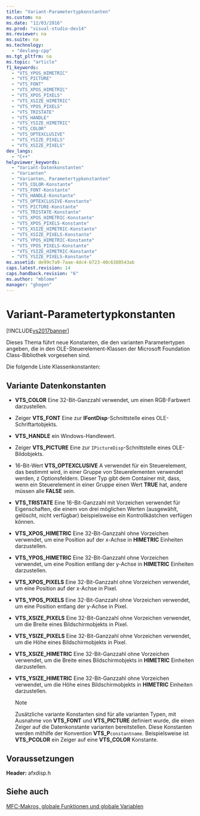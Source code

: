 ```yaml
---
title: "Variant-Parametertypkonstanten"
ms.custom: na
ms.date: "12/03/2016"
ms.prod: "visual-studio-dev14"
ms.reviewer: na
ms.suite: na
ms.technology: 
  - "devlang-cpp"
ms.tgt_pltfrm: na
ms.topic: "article"
f1_keywords: 
  - "VTS_YPOS_HIMETRIC"
  - "VTS_PICTURE"
  - "VTS_FONT"
  - "VTS_XPOS_HIMETRIC"
  - "VTS_XPOS_PIXELS"
  - "VTS_XSIZE_HIMETRIC"
  - "VTS_YPOS_PIXELS"
  - "VTS_TRISTATE"
  - "VTS_HANDLE"
  - "VTS_YSIZE_HIMETRIC"
  - "VTS_COLOR"
  - "VTS_OPTEXCLUSIVE"
  - "VTS_YSIZE_PIXELS"
  - "VTS_XSIZE_PIXELS"
dev_langs: 
  - "C++"
helpviewer_keywords: 
  - "Variant-Datenkonstanten"
  - "Varianten"
  - "Varianten, Parametertypkonstanten"
  - "VTS_COLOR-Konstante"
  - "VTS_FONT-Konstante"
  - "VTS_HANDLE-Konstante"
  - "VTS_OPTEXCLUSIVE-Konstante"
  - "VTS_PICTURE-Konstante"
  - "VTS_TRISTATE-Konstante"
  - "VTS_XPOS_HIMETRIC-Konstante"
  - "VTS_XPOS_PIXELS-Konstante"
  - "VTS_XSIZE_HIMETRIC-Konstante"
  - "VTS_XSIZE_PIXELS-Konstante"
  - "VTS_YPOS_HIMETRIC-Konstante"
  - "VTS_YPOS_PIXELS-Konstante"
  - "VTS_YSIZE_HIMETRIC-Konstante"
  - "VTS_YSIZE_PIXELS-Konstante"
ms.assetid: de99c7a9-7aae-4dc4-b723-40c6380543ab
caps.latest.revision: 14
caps.handback.revision: "6"
ms.author: "mblome"
manager: "ghogen"
---
```

# Variant-Parametertypkonstanten
[!INCLUDE[vs2017banner](../../assembler/inline/includes/vs2017banner.md)]

Dieses Thema führt neue Konstanten, die den varianten Parametertypen angeben, die in den OLE\-Steuerelement\-Klassen der Microsoft Foundation Class\-Bibliothek vorgesehen sind.  
  
 Die folgende Liste Klassenkonstanten:  
  
##  <a name="_mfc_variant_data_constants"></a> Variante Datenkonstanten  
  
-   **VTS\_COLOR** Eine 32\-Bit\-Ganzzahl verwendet, um einen RGB\-Farbwert darzustellen.  
  
-   Zeiger **VTS\_FONT** Eine zur **IFontDisp**\-Schnittstelle eines OLE\-Schriftartobjekts.  
  
-   **VTS\_HANDLE** ein Windows\-Handlewert.  
  
-   Zeiger **VTS\_PICTURE** Eine zur `IPictureDisp`\-Schnittstelle eines OLE\-Bildobjekts.  
  
-   16\-Bit\-Wert **VTS\_OPTEXCLUSIVE** A verwendet für ein Steuerelement, das bestimmt wird, in einer Gruppe von Steuerelementen verwendet werden, z Optionsfeldern.  Dieser Typ gibt dem Container mit, dass, wenn ein Steuerelement in einer Gruppe einen Wert **TRUE** hat, andere müssen alle **FALSE** sein.  
  
-   **VTS\_TRISTATE** Eine 16\-Bit\-Ganzzahl mit Vorzeichen verwendet für Eigenschaften, die einem von drei möglichen Werten \(ausgewählt, gelöscht, nicht verfügbar\) beispielsweise ein Kontrollkästchen verfügen können.  
  
-   **VTS\_XPOS\_HIMETRIC** Eine 32\-Bit\-Ganzzahl ohne Vorzeichen verwendet, um eine Position auf der x\-Achse in **HIMETRIC** Einheiten darzustellen.  
  
-   **VTS\_YPOS\_HIMETRIC** Eine 32\-Bit\-Ganzzahl ohne Vorzeichen verwendet, um eine Position entlang der y\-Achse in **HIMETRIC** Einheiten darzustellen.  
  
-   **VTS\_XPOS\_PIXELS** Eine 32\-Bit\-Ganzzahl ohne Vorzeichen verwendet, um eine Position auf der x\-Achse in Pixel.  
  
-   **VTS\_YPOS\_PIXELS** Eine 32\-Bit\-Ganzzahl ohne Vorzeichen verwendet, um eine Position entlang der y\-Achse in Pixel.  
  
-   **VTS\_XSIZE\_PIXELS** Eine 32\-Bit\-Ganzzahl ohne Vorzeichen verwendet, um die Breite eines Bildschirmobjekts in Pixel.  
  
-   **VTS\_YSIZE\_PIXELS** Eine 32\-Bit\-Ganzzahl ohne Vorzeichen verwendet, um die Höhe eines Bildschirmobjekts in Pixel.  
  
-   **VTS\_XSIZE\_HIMETRIC** Eine 32\-Bit\-Ganzzahl ohne Vorzeichen verwendet, um die Breite eines Bildschirmobjekts in **HIMETRIC** Einheiten darzustellen.  
  
-   **VTS\_YSIZE\_HIMETRIC** Eine 32\-Bit\-Ganzzahl ohne Vorzeichen verwendet, um die Höhe eines Bildschirmobjekts in **HIMETRIC** Einheiten darzustellen.  
  
    > [!NOTE]
    >  Zusätzliche variante Konstanten sind für alle varianten Typen, mit Ausnahme von **VTS\_FONT** und **VTS\_PICTURE** definiert wurde, die einen Zeiger auf die Datenkonstante varianten bereitstellen.  Diese Konstanten werden mithilfe der Konvention **VTS\_P**`constantname`.  Beispielsweise ist **VTS\_PCOLOR** ein Zeiger auf eine **VTS\_COLOR** Konstante.  
  
## Voraussetzungen  
 **Header:** afxdisp.h  
  
## Siehe auch  
 [MFC\-Makros, globale Funktionen und globale Variablen](../../mfc/reference/mfc-macros-and-globals.md)